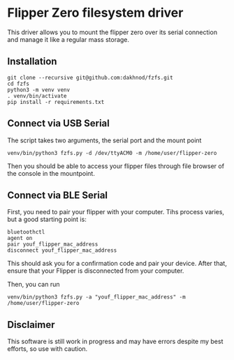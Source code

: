 # Flipper Zero filesystem driver

This driver allows you to mount the flipper zero over its serial connection and manage it like a regular mass storage.

## Installation

```
git clone --recursive git@github.com:dakhnod/fzfs.git
cd fzfs
python3 -m venv venv
. venv/bin/activate
pip install -r requirements.txt
```

## Connect via USB Serial

The script takes two arguments, the serial port and the mount point

```
venv/bin/python3 fzfs.py -d /dev/ttyACM0 -m /home/user/flipper-zero
```

Then you should be able to access your flipper files through file browser of the console in the mountpoint.

## Connect via BLE Serial

First, you need to pair your flipper with your computer. Tihs process varies, but a good starting point is:
```
bluetoothctl
agent on
pair youf_flipper_mac_address
disconnect youf_flipper_mac_address
```

This should ask you for a confirmation code and pair your device.
After that, ensure that your Flipper is disconnected from your computer.

Then, you can run

```
venv/bin/python3 fzfs.py -a "youf_flipper_mac_address" -m /home/user/flipper-zero
```

## Disclaimer

This software is still work in progress and may have errors despite my best efforts, so use with caution.
